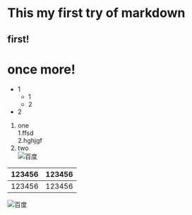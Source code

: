 # This my first try of markdown
## first!
# once more!
* 1
    * 1
    * 2
* 2
1. one  
   1.ffsd  
   2.hghjgf  
3. two  
![百度](https://www.baidu.com/img/bd_logo1.png "百度一下，你就知道")  

| 123456 | 123456 |
|:--------|--------:|
|123456|123456|

![百度](https://www.baidu.com/img/bd_logo1.png )  


